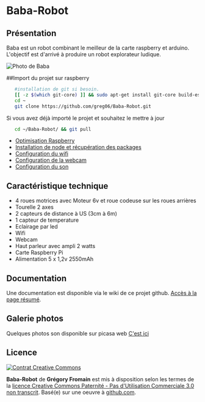 ﻿Baba-Robot
==========

## Présentation
Baba est un robot combinant le meilleur de la carte raspberry et arduino.
L'objectif est d'arrivé à produire un robot explorateur ludique.

![Photo de Baba](https://lh6.googleusercontent.com/-d4xxWBYGvpk/UJrNrjxpw5I/AAAAAAAAHHg/UT7qXzCHGqg/s640/20121107_220702.jpg)


##Import du projet sur raspberry
``` bash
   #installation de git si besoin.
   [[ -z $(which git-core) ]] && sudo apt-get install git-core build-essential
   cd ~
   git clone https://github.com/greg06/Baba-Robot.git
```

Si vous avez déjà importé le projet et souhaitez le mettre à jour
``` bash
   cd ~/Baba-Robot/ && git pull
```

*  [Optimisation Raspberry](https://github.com/greg06/Baba-Robot/tree/master/doc/software/raspberry)
*  [Installation de node et récupération des packages](https://github.com/greg06/Baba-Robot/tree/master/doc/software/node)
*  [Configuration du wifi](https://github.com/greg06/Baba-Robot/tree/master/doc/software/wifi)
*  [Configuration de la webcam](https://github.com/greg06/Baba-Robot/tree/master/doc/software/webcam)
*  [Configuration du son](https://github.com/greg06/Baba-Robot/tree/master/doc/software/sound)


## Caractéristique technique
*  4 roues motrices avec Moteur 6v et roue codeuse sur les roues arrières
*  Tourelle 2 axes
*  2 capteurs de distance à US (3cm à 6m)
*  1 capteur de temperature
*  Eclairage par led
*  Wifi
*  Webcam
*  Haut parleur avec ampli 2 watts
*  Carte Raspberry Pi
*  Alimentation 5 x 1,2v 2550mAh

## Documentation
Une documentation est disponible via le wiki de ce projet github. [Accès à la page résumé](https://github.com/greg06/Baba-Robot/wiki/.R%C3%A9sum%C3%A9).

## Galerie photos
Quelques photos son disponible sur picasa web [C'est ici](https://picasaweb.google.com/gregoryfromain/Baba?authuser=0&feat=directlink)

## Licence
[![Contrat Creative Commons](http://i.creativecommons.org/l/by-nc/3.0/88x31.png)](http://creativecommons.org/licenses/by-nc/3.0/)

**Baba-Robot** de **Grégory Fromain** est mis à disposition selon les termes de la [licence Creative Commons Paternité - Pas d'Utilisation Commerciale 3.0 non transcrit](http://creativecommons.org/licenses/by-nc/3.0/).
Basé(e) sur une oeuvre à [github.com](https://github.com/greg06/Baba-Robot).